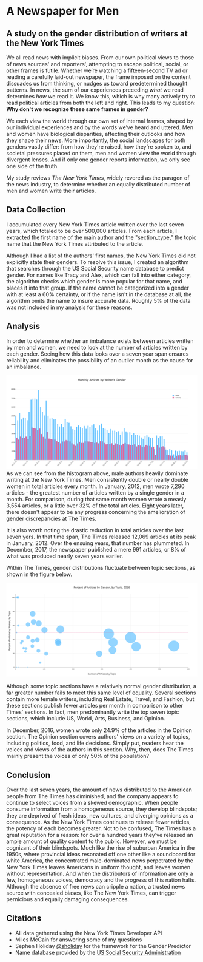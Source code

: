 # A Newspaper for Men
## A study on the gender distribution of writers at the New York Times

We all read news with implicit biases. From our own political views to those of news sources' and reporters', attempting to escape political, social, or other frames is futile. Whether we’re watching a fifteen-second TV ad or reading a carefully laid-out newspaper, the frame imposed on the content dissuades us from thinking, or nudges us toward predetermined thought patterns. In news, the sum of our experiences preceding *what* we read determines *how* we read it. We know this, which is why many actively try to read political articles from both the left and right. This leads to my question: **Why don't we recognize these same frames in gender?**

We each view the world through our own set of internal frames, shaped by our individual experiences and by the words we’ve heard and uttered. Men and women have biological disparities, affecting their outlooks and how they shape their news. More importantly, the social landscapes for both genders vastly differ: from how they're raised, how they're spoken to, and societal pressures placed on them, men and women view the world through divergent lenses. And if only one gender reports information, we only see one side of the truth.

My study reviews *The New York Times*, widely revered as the paragon of the news industry, to determine whether an equally distributed number of men and women write their articles.


## Data Collection

I accumulated every New York Times article written over the last seven years, which totaled to be over 500,000 articles. From each article, I extracted the first name of the main author and the "section_type," the topic name that the New York Times attributed to the article.

Although I had a list of the authors' first names, the New York Times did not explicitly state their genders. To resolve this issue, I created an algorithm that searches through the US Social Security name database to predict gender. For names like Tracy and Alex, which can fall into either category, the algorithm checks which gender is more popular for that name, and places it into that group. If the name cannot be categorized into a gender with at least a 60% certainty, or if the name isn't in the database at all, the algorithm omits the name to insure accurate data. Roughly 5% of the data was not included in my analysis for these reasons.

## Analysis

In order to determine whether an imbalance exists between articles written by men and women, we need to look at the number of articles written by each gender. Seeing how this data looks over a seven year span ensures reliability and eliminates the possibility of an outlier month as the cause for an imbalance.

![](figures/histogram-2011-to-2018.png)
As we can see from the histogram above, male authors heavily dominate writing at the New York Times. Men consistently double or nearly double women in total articles every month. In January, 2012, men wrote 7,290 articles - the greatest number of articles written by a single gender in a month. For comparison, during that same month women wrote a measly 3,554 articles, or a little over 32% of the total articles. Eight years later, there doesn't appear to be any progress concerning the amelioration of gender discrepancies at The Times.

It is also worth noting the drastic reduction in total articles over the last seven yers. In that time span, The Times released 12,069 articles at its peak in January, 2012. Over the ensuing years, that number has plummeted. In December, 2017, the newspaper published a mere 991 articles, or 8% of what was produced nearly seven years earlier.

Within The Times, gender distributions fluctuate between topic sections, as shown in the figure below.

![](figures/bubble-chart-topics1.png)

Although some topic sections have a relatively normal gender distribution, a far greater number fails to meet this same level of equality. Several sections contain more female writers, including Real Estate, Travel, and Fashion, but these sections publish fewer articles per month in comparison to other Times' sections. In fact, men predominantly write the top seven topic sections, which include US, World, Arts, Business, and Opinion.

In December, 2016, women wrote only 24.9% of the articles in the Opinion section. The Opinion section covers authors' views on a variety of topics, including politics, food, and life decisions. Simply put, readers hear the voices and views of the authors in this section. Why, then, does The Times mainly present the voices of only 50% of the population?

## Conclusion

Over the last seven years, the amount of news distributed to the American people from The Times has diminished, and the company appears to continue to select voices from a skewed demographic. When people consume information from a homogeneous source, they develop blindspots; they are deprived of fresh ideas, new cultures, and diverging opinions as a consequence. As the New York Times continues to release fewer articles, the potency of each becomes greater. Not to be confused, The Times has a great reputation for a reason: for over a hundred years they've released an ample amount of quality content to the public. However, we must be cognizant of their blindspots. Much like the rise of suburban America in the 1950s, where provincial ideas resonated off one other like a soundboard for white America, the concentrated male-dominated news perpetrated by the New York Times leaves Americans in uniform thought, and leaves women without representation. And when the distributors of information are only a few, homogeneous voices, democracy and the progress of this nation halts. Although the absence of free news can cripple a nation, a trusted news source with concealed biases, like The New York Times, can trigger pernicious and equally damaging consequences.


## Citations

 - All data gathered using the New York Times Developer API
 - Miles McCain for answering some of my questions
 - Sephen Holiday [@sholiday](https://github.com/sholiday) for the framework for the Gender Predictor
 - Name database provided by the [US Social Security Administration](https://www.ssa.gov/oact/babynames/limits.html)
